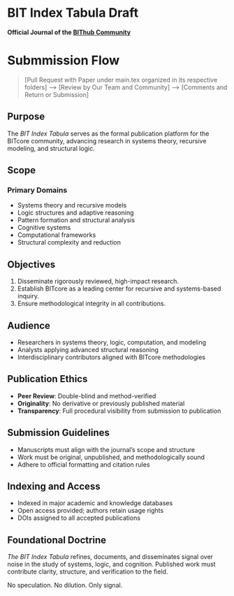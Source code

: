 # BIT Index Tabula Draft

**Official Journal of the [BIThub Community](https://hub.bitwiki.org/)**

# Submmission Flow
> [Pull Request with Paper under main.tex organized in its respective folders] --> [Review by Our Team and Community] --> [Comments and Return or Submission]

## Purpose

The *BIT Index Tabula* serves as the formal publication platform for the BITcore community, advancing research in systems theory, recursive modeling, and structural logic.

## Scope

### Primary Domains

- Systems theory and recursive models
- Logic structures and adaptive reasoning
- Pattern formation and structural analysis
- Cognitive systems
- Computational frameworks
- Structural complexity and reduction

## Objectives

1. Disseminate rigorously reviewed, high-impact research.
2. Establish BITcore as a leading center for recursive and systems-based inquiry.
3. Ensure methodological integrity in all contributions.

## Audience

- Researchers in systems theory, logic, computation, and modeling
- Analysts applying advanced structural reasoning
- Interdisciplinary contributors aligned with BITcore methodologies

## Publication Ethics

- **Peer Review**: Double-blind and method-verified
- **Originality**: No derivative or previously published material
- **Transparency**: Full procedural visibility from submission to publication

## Submission Guidelines

- Manuscripts must align with the journal’s scope and structure
- Work must be original, unpublished, and methodologically sound
- Adhere to official formatting and citation rules

## Indexing and Access

- Indexed in major academic and knowledge databases
- Open access provided; authors retain usage rights
- DOIs assigned to all accepted publications

## Foundational Doctrine

*The BIT Index Tabula* refines, documents, and disseminates signal over noise in the study of systems, logic, and cognition. Published work must contribute clarity, structure, and verification to the field.

No speculation. No dilution. Only signal.
